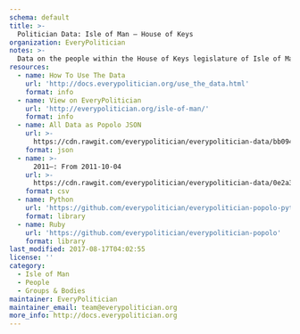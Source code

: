 ```yaml
---
schema: default
title: >-
  Politician Data: Isle of Man — House of Keys
organization: EveryPolitician
notes: >-
  Data on the people within the House of Keys legislature of Isle of Man.
resources:
  - name: How To Use The Data
    url: 'http://docs.everypolitician.org/use_the_data.html'
    format: info
  - name: View on EveryPolitician
    url: 'http://everypolitician.org/isle-of-man/'
    format: info
  - name: All Data as Popolo JSON
    url: >-
      https://cdn.rawgit.com/everypolitician/everypolitician-data/bb09424ba12bace1d7d545d947508c751d847036/data/Isle_of_Man/House_of_Keys/ep-popolo-v1.0.json
    format: json
  - name: >-
      2011–: From 2011-10-04
    url: >-
      https://cdn.rawgit.com/everypolitician/everypolitician-data/0e2a3210b5477b1d441cd98cf4e9283f20d8048d/data/Isle_of_Man/House_of_Keys/term-2011.csv
    format: csv
  - name: Python
    url: 'https://github.com/everypolitician/everypolitician-popolo-python'
    format: library
  - name: Ruby
    url: 'https://github.com/everypolitician/everypolitician-popolo'
    format: library
last_modified: 2017-08-17T04:02:55
license: ''
category:
  - Isle of Man
  - People
  - Groups & Bodies
maintainer: EveryPolitician
maintainer_email: team@everypolitician.org
more_info: http://docs.everypolitician.org
---
```

